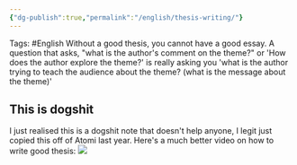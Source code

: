 ```yaml
---
{"dg-publish":true,"permalink":"/english/thesis-writing/"}
---
```


Tags:
#English
Without a good thesis, you cannot have a good essay.
A question that asks, "what is the author's comment on the theme?" or 'How does the author explore the theme?' is really asking you 'what is the author trying to teach the audience about the theme? (what is the message about the theme)'
## This is dogshit
I just realised this is a dogshit note that doesn't help anyone, I legit just copied this off of Atomi last year. Here's a much better video on how to write good thesis:
![](https://www.youtube.com/watch?v=kaagsuwgbQE)